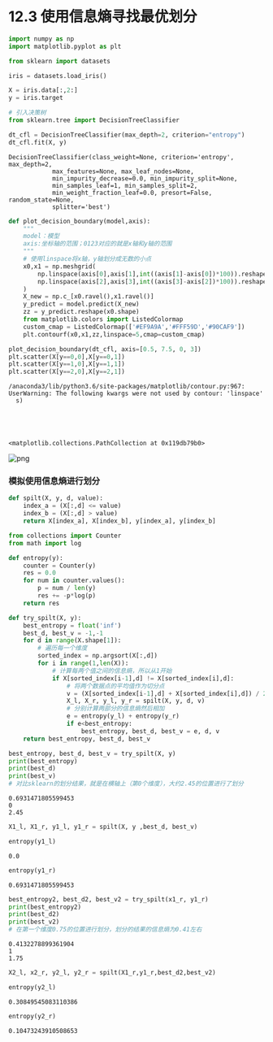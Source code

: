 # 12.3 使用信息熵寻找最优划分



```python
import numpy as np
import matplotlib.pyplot as plt
```


```python
from sklearn import datasets

iris = datasets.load_iris()

X = iris.data[:,2:]
y = iris.target
```


```python
# 引入决策树
from sklearn.tree import DecisionTreeClassifier

dt_cfl = DecisionTreeClassifier(max_depth=2, criterion="entropy")
dt_cfl.fit(X, y)
```




    DecisionTreeClassifier(class_weight=None, criterion='entropy', max_depth=2,
                max_features=None, max_leaf_nodes=None,
                min_impurity_decrease=0.0, min_impurity_split=None,
                min_samples_leaf=1, min_samples_split=2,
                min_weight_fraction_leaf=0.0, presort=False, random_state=None,
                splitter='best')




```python
def plot_decision_boundary(model,axis):
    """
    model：模型
    axis:坐标轴的范围；0123对应的就是x轴和y轴的范围
    """
    # 使用linspace将x轴，y轴划分成无数的小点
    x0,x1 = np.meshgrid(
        np.linspace(axis[0],axis[1],int((axis[1]-axis[0])*100)).reshape(-1,1),
        np.linspace(axis[2],axis[3],int((axis[3]-axis[2])*100)).reshape(-1,1)
    )
    X_new = np.c_[x0.ravel(),x1.ravel()]
    y_predict = model.predict(X_new)
    zz = y_predict.reshape(x0.shape)
    from matplotlib.colors import ListedColormap
    custom_cmap = ListedColormap(['#EF9A9A','#FFF59D','#90CAF9'])
    plt.contourf(x0,x1,zz,linspace=5,cmap=custom_cmap)
```


```python
plot_decision_boundary(dt_cfl, axis=[0.5, 7.5, 0, 3])
plt.scatter(X[y==0,0],X[y==0,1])
plt.scatter(X[y==1,0],X[y==1,1])
plt.scatter(X[y==2,0],X[y==2,1])
```

    /anaconda3/lib/python3.6/site-packages/matplotlib/contour.py:967: UserWarning: The following kwargs were not used by contour: 'linspace'
      s)





    <matplotlib.collections.PathCollection at 0x119db79b0>




![png](output_4_2.png)


### 模拟使用信息熵进行划分


```python
def spilt(X, y, d, value):
    index_a = (X[:,d] <= value)
    index_b = (X[:,d] > value)
    return X[index_a], X[index_b], y[index_a], y[index_b]
```


```python
from collections import Counter
from math import log

def entropy(y):
    counter = Counter(y)
    res = 0.0
    for num in counter.values():
        p = num / len(y)
        res += -p*log(p)
    return res

def try_spilt(X, y):
    best_entropy = float('inf')
    best_d, best_v = -1,-1
    for d in range(X.shape[1]):
        # 遍历每一个维度
        sorted_index = np.argsort(X[:,d])
        for i in range(1,len(X)):
            # 计算每两个值之间的信息熵，所以从1开始
            if X[sorted_index[i-1],d] != X[sorted_index[i],d]:
                # 将两个数据点的平均值作为切分点
                v = (X[sorted_index[i-1],d] + X[sorted_index[i],d]) / 2
                X_l, X_r, y_l, y_r = spilt(X, y, d, v)
                # 分别计算两部分的信息熵然后相加
                e = entropy(y_l) + entropy(y_r)
                if e<best_entropy:
                    best_entropy, best_d, best_v = e, d, v
    return best_entropy, best_d, best_v
```


```python
best_entropy, best_d, best_v = try_spilt(X, y)
print(best_entropy)
print(best_d)
print(best_v)
# 对比sklearn的划分结果，就是在横轴上（第0个维度），大约2.45的位置进行了划分
```

    0.6931471805599453
    0
    2.45



```python
X1_l, X1_r, y1_l, y1_r = spilt(X, y ,best_d, best_v)
```


```python
entropy(y1_l)
```




    0.0




```python
entropy(y1_r)
```




    0.6931471805599453




```python
best_entropy2, best_d2, best_v2 = try_spilt(x1_r, y1_r)
print(best_entropy2)
print(best_d2)
print(best_v2)
# 在第一个维度0.75的位置进行划分，划分的结果的信息熵为0.41左右
```

    0.4132278899361904
    1
    1.75



```python
X2_l, x2_r, y2_l, y2_r = spilt(X1_r,y1_r,best_d2,best_v2)
```


```python
entropy(y2_l)
```




    0.30849545083110386




```python
entropy(y2_r)
```




    0.10473243910508653



